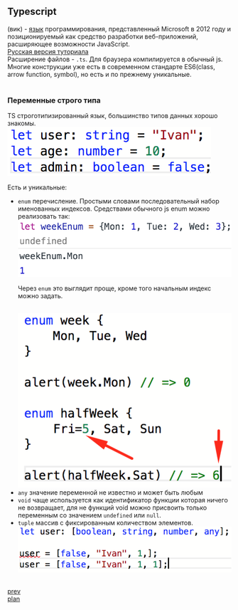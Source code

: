<h2>Typescript</h2>

<div>
(вик) - <a href="https://www.typescriptlang.org/index.html">язык</a> программирования, представленный Microsoft в 2012 году и
позиционируемый как средство разработки веб-приложений, расширяющее возможности JavaScript.

<br/>
<a href="http://typescript-lang.ru/docs/">Русская версия туториала</a>
</div>

<div>
Расширение файлов - <code>.ts</code>. Для браузера компилируется в обычный js.
Многие конструкции уже есть в современном стандарте ES6(class, arrow function, symbol),
но есть и по прежнему уникальные.
</div>

<br/>

<h3>Переменные строго типа</h3>
<div>
TS строготипизированный язык, большинство типов данных хорошо знакомы.

<br/>
<img src="./media/03-2.png">
<br/>

Есть и уникальные:
<ul>
<li>
<code>enum</code> перечисление. Простыми словами последовательный набор именованных индексов.
Средствами обычного js enum можно реализовать так:

<br/>
<img src="./media/03-4.png">

Через <code>enum</code> это выглядит проще, кроме того начальным индекс можно задать.

<br/>
<img src="./media/03-5.png">
</li>
<li>
<code>any</code> значение переменной не известно и может быть любым
</li>
<li>
<code>void</code> чаще используется как идентификатор функции
которая ничего не возвращает, для не функций void можно присвоить только переменным
со значением <code>undefined</code> или <code>null</code>.
</li>
<li>
<code>tuple</code> массив с фиксированным количеством элементов.
<br/>
<img src="./media/03-3.png">
</li>
</ul>

</div>

<br/>
<a href="03.md">prev</a>
<br/>
<a href="00.md">plan</a>
